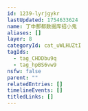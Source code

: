 ```yaml
---
id: 1239-lyrjgykr
lastUpdated: 1754633624
name: 丁申酆都数据库招小鬼
aliases: []
layer: 8
categoryId: cat_uWLHUZtI
tagIds:
  - tag_CHDDbu9q
  - tag_hpBS6vw9
nsfw: false
parent: ""
relatedEntries: []
timelineEvents: []
titledLinks: []
---
```


